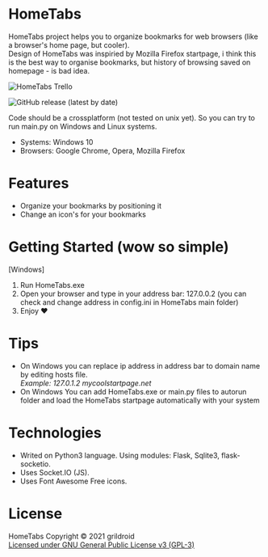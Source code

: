 # HomeTabs
  HomeTabs project helps you to organize bookmarks for web browsers (like a browser's home page, but cooler).  
  Design of HomeTabs was inspiried by Mozilla Firefox startpage, i think this is the best way to organise bookmarks, but history of browsing saved on homepage - is bad idea.  
  
  
  ![HomeTabs Trello](https://trello.com/b/mLLcO0iz/hometabs)  
  
  ![GitHub release (latest by date)](https://img.shields.io/github/v/release/grildroid/HomeTabs?style=for-the-badge)  
  
  Code should be a crossplatform (not tested on unix yet). So you can try to run main.py on Windows and Linux systems.
  
  * Systems: Windows 10  
  * Browsers: Google Chrome, Opera, Mozilla Firefox  
  
  
# Features
* Organize your bookmarks by positioning it
* Change an icon's for your bookmarks


# Getting Started (wow so simple)
\[Windows]
1. Run HomeTabs.exe
2. Open your browser and type in your address bar: 127.0.0.2 (you can check and change address in config.ini in HomeTabs main folder)
3. Enjoy ❤️

# Tips
*  On Windows you can replace ip address in address bar to domain name by editing hosts file.  
  *Example: 127.0.1.2  mycoolstartpage.net*  
*  On Windows You can add HomeTabs.exe or main.py files to autorun folder and load the HomeTabs startpage automatically with your system
  
# Technologies
* Writed on Python3 language. Using modules: Flask, Sqlite3, flask-socketio.
* Uses Socket.IO (JS).
* Uses Font Awesome Free icons.
  
# License
  HomeTabs Copyright © 2021 grildroid  
  [Licensed under GNU General Public License v3 (GPL-3)](/LICENSE)  
